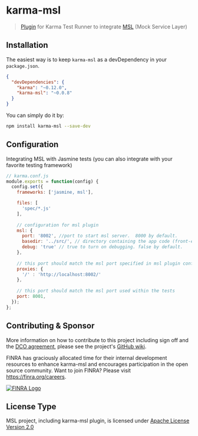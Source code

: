 karma-msl
=========

> [Plugin](https://www.npmjs.org/package/karma-msl) for Karma Test Runner to integrate [MSL](http://finraos.github.io/MSL) (Mock Service Layer)

## Installation

The easiest way is to keep `karma-msl` as a devDependency in your `package.json`.

```json
{
  "devDependencies": {
    "karma": "~0.12.0",
    "karma-msl": "~0.0.8"
  }
}
```

You can simply do it by:
```bash
npm install karma-msl --save-dev
```

## Configuration
Integrating MSL with Jasmine tests (you can also integrate with your favorite testing framework)
```js
// karma.conf.js
module.exports = function(config) {
  config.set({
    frameworks: ['jasmine, msl'],

    files: [
      'spec/*.js'
    ],
    
    // configuration for msl plugin
    msl: {
      port: '8002', //port to start msl server.  8000 by default.
      basedir: '../src/', // directory containing the app code (front-end code under test).  current dir by default.
      debug: 'true' // true to turn on debugging. false by default.
    },
    
    // this port should match the msl port specified in msl plugin config
    proxies: {
      '/' : 'http://localhost:8002/'
    },
    
    // this port should match the msl port used within the tests
    port: 8001,
  });
};
```

## Contributing & Sponsor

More information on how to contribute to this project including sign off and the [DCO agreement](https://github.com/FINRAOS/karma-msl/blob/master/DCO), please see the project's [GitHub wiki](https://github.com/FINRAOS/karma-msl/wiki).

FINRA has graciously allocated time for their internal development resources to enhance karma-msl and encourages participation in the open source community. Want to join FINRA? Please visit https://finra.org/careers.

[![FINRA Logo][1]](https://finra.org)


## License Type

MSL project, including karma-msl plugin, is licensed under [Apache License Version 2.0](http://www.apache.org/licenses/LICENSE-2.0)

[1]: http://www.finra.org/web/groups/corporate/@corp/documents/web_asset/p075334.gif

